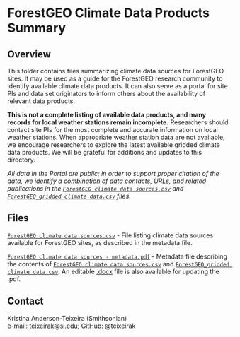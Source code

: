 # ForestGEO Climate Data Products Summary

## Overview

This folder contains files summarizing climate data sources for ForestGEO sites. It may be used as a guide for the ForestGEO research community to identify available climate data products. It can also serve as a portal for site PIs and data set originators to inform others about the availability of relevant data products.

**This is not a complete listing of available data products, and many records for local weather stations remain incomplete.** Researchers should contact site PIs for the most complete and accurate information on local weather stations. When appropriate weather station data are not available, we encourage researchers to explore the latest available gridded climate data products. We will be grateful for additions and updates to this directory.

*All data in the Portal are public; in order to support proper citation of the data, we identify a combination of data contacts, URLs, and related publications in the [`ForestGEO climate data sources.csv`](https://github.com/forestgeo/Climate/blob/master/Directory/ForestGEO%20climate%20data%20sources.csv) and [`ForestGEO_gridded climate data.csv`](https://github.com/forestgeo/Climate/blob/master/Directory/ForestGEO_gridded%20climate%20data.csv) files.*

## Files
[`ForestGEO climate data sources.csv`](https://github.com/forestgeo/Climate/blob/master/Directory/ForestGEO%20climate%20data%20sources.csv) - File listing climate data sources available for ForestGEO sites, as described in the metadata file.

[`ForestGEO climate data sources - metadata.pdf`](https://github.com/forestgeo/Climate/blob/master/Directory/ForestGEO%20climate%20data%20sources%20-%20metadata.pdf) - Metadata file describing the contents of [`ForestGEO climate data sources.csv`](https://github.com/forestgeo/Climate/blob/master/Directory/ForestGEO%20climate%20data%20sources.csv)  and [`ForestGEO_gridded climate data.csv`](https://github.com/forestgeo/Climate/blob/master/Directory/ForestGEO_gridded%20climate%20data.csv). An editable [.docx](https://github.com/forestgeo/Climate/blob/master/Directory/ForestGEO%20climate%20data%20sources%20-%20metadata.docx) file is also available for updating the .pdf.

## Contact 
Kristina Anderson-Teixeira (Smithsonian)  
e-mail: teixeirak@si.edu; GitHub: @teixeirak
